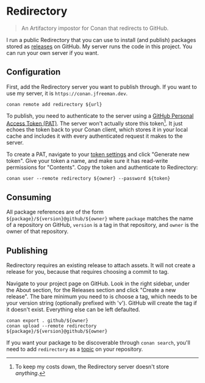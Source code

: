 # Redirectory

> An Artifactory impostor for Conan that redirects to GitHub.

I run a public Redirectory that you can use to install (and publish) packages
stored as [releases][] on GitHub.
My server runs the code in this project.
You can run your own server if you want.

[releases]: https://docs.github.com/en/repositories/releasing-projects-on-github/about-releases


## Configuration

First, add the Redirectory server you want to publish through.
If you want to use my server, it is `https://conan.jfreeman.dev`.

```
conan remote add redirectory ${url}
```

To publish, you need to authenticate to the server using a [GitHub Personal
Access Token (PAT)][1]. The server won't actually store this token[^1]. It
just echoes the token back to your Conan client, which stores it in your local
cache and includes it with every authenticated request it makes to the server.

[1]: https://github.blog/2022-10-18-introducing-fine-grained-personal-access-tokens-for-github/

[^1]: To keep my costs down, the Redirectory server doesn't store _anything_.

To create a PAT, navigate to your [token settings][2] and click "Generate new
token". Give your token a name, and make sure it has read-write permissions
for "Contents". Copy the token and authenticate to Redirectory:

```
conan user --remote redirectory ${owner} --password ${token}
```

[2]: https://github.com/settings/tokens?type=beta


## Consuming

All package references are of the form `${package}/${version}@github/${owner}`
where `package` matches the name of a repository on GitHub, `version` is a tag
in that repository, and `owner` is the owner of that repository.


## Publishing

Redirectory requires an existing release to attach assets. It will not create
a release for you, because that requires choosing a commit to tag.

Navigate to your project page on GitHub. Look in the right sidebar, under the
About section, for the Releases section and click "Create a new release".
The bare minimum you need to is choose a tag, which needs to be your version
string (optionally prefixed with 'v'). GitHub will create the tag if it
doesn't exist. Everything else can be left defaulted.

```
conan export . github/${owner}
conan upload --remote redirectory ${package}/${version}@github/${owner}
```

If you want your package to be discoverable through `conan search`, you'll
need to add `redirectory` as a [topic][] on your repository.

[topic]: https://docs.github.com/en/repositories/managing-your-repositorys-settings-and-features/customizing-your-repository/classifying-your-repository-with-topics
